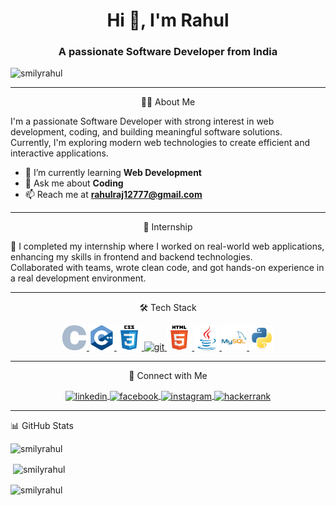 <h1 align="center">Hi 👋, I'm Rahul</h1>
<h3 align="center">A passionate Software Developer from India</h3>



<p align="left"> 
  <img src="https://komarev.com/ghpvc/?username=smilyrahul&label=Profile%20views&color=0e75b6&style=flat" alt="smilyrahul" /> 
</p>

---

<p align="center" > 🙋‍♂️ About Me</p>

I'm a passionate Software Developer with strong interest in web development, coding, and building meaningful software solutions.  
Currently, I'm exploring modern web technologies to create efficient and interactive applications.

- 🌱 I’m currently learning **Web Development**
- 💬 Ask me about **Coding**
- 📫 Reach me at **rahulraj12777@gmail.com**

---

<p align="center"> 💼 Internship</p>

💼 I completed my internship where I worked on real-world web applications, enhancing my skills in frontend and backend technologies.  
Collaborated with teams, wrote clean code, and got hands-on experience in a real development environment.

---

<p align="center"> 🛠️ Tech Stack </p>

<p align="center">
  <a href="https://www.cprogramming.com/" target="_blank" rel="noreferrer"> 
    <img src="https://raw.githubusercontent.com/devicons/devicon/master/icons/c/c-original.svg" alt="c" width="40" height="40"/> 
  </a> 
  <a href="https://www.w3schools.com/cpp/" target="_blank" rel="noreferrer"> 
    <img src="https://raw.githubusercontent.com/devicons/devicon/master/icons/cplusplus/cplusplus-original.svg" alt="cplusplus" width="40" height="40"/> 
  </a> 
  <a href="https://www.w3schools.com/css/" target="_blank" rel="noreferrer"> 
    <img src="https://raw.githubusercontent.com/devicons/devicon/master/icons/css3/css3-original-wordmark.svg" alt="css3" width="40" height="40"/> 
  </a> 
  <a href="https://git-scm.com/" target="_blank" rel="noreferrer"> 
    <img src="https://www.vectorlogo.zone/logos/git-scm/git-scm-icon.svg" alt="git" width="40" height="40"/> 
  </a> 
  <a href="https://www.w3.org/html/" target="_blank" rel="noreferrer"> 
    <img src="https://raw.githubusercontent.com/devicons/devicon/master/icons/html5/html5-original-wordmark.svg" alt="html5" width="40" height="40"/> 
  </a> 
  <a href="https://www.java.com" target="_blank" rel="noreferrer"> 
    <img src="https://raw.githubusercontent.com/devicons/devicon/master/icons/java/java-original.svg" alt="java" width="40" height="40"/> 
  </a> 
  <a href="https://www.mysql.com/" target="_blank" rel="noreferrer"> 
    <img src="https://raw.githubusercontent.com/devicons/devicon/master/icons/mysql/mysql-original-wordmark.svg" alt="mysql" width="40" height="40"/> 
  </a> 
  <a href="https://www.python.org" target="_blank" rel="noreferrer"> 
    <img src="https://raw.githubusercontent.com/devicons/devicon/master/icons/python/python-original.svg" alt="python" width="40" height="40"/> 
  </a> 
</p>

---

<p align="center"> 🔗 Connect with Me</p>

<p align="center">
  <a href="https://www.linkedin.com/in/rahulsah10/" target="blank">
    <img align="center" src="https://raw.githubusercontent.com/rahuldkjain/github-profile-readme-generator/master/src/images/icons/Social/linked-in-alt.svg" alt="linkedin" height="30" width="40" />
  </a>
  <a href="https://fb.com/rahul raj" target="blank">
    <img align="center" src="https://raw.githubusercontent.com/rahuldkjain/github-profile-readme-generator/master/src/images/icons/Social/facebook.svg" alt="facebook" height="30" width="40" />
  </a>
  <a href="https://www.instagram.com/__smily___rahul/" target="blank">
    <img align="center" src="https://raw.githubusercontent.com/rahuldkjain/github-profile-readme-generator/master/src/images/icons/Social/instagram.svg" alt="instagram" height="30" width="40" />
  </a>
  <a href="https://www.hackerrank.com/profile/rahulraj12777" target="blank">
    <img align="center" src="https://raw.githubusercontent.com/rahuldkjain/github-profile-readme-generator/master/src/images/icons/Social/hackerrank.svg" alt="hackerrank" height="30" width="40" />
  </a>
</p>

---

<p align="left" display= "display flex"> 📊 GitHub Stats</p>

<p><img align="leftr" src="https://github-readme-stats.vercel.app/api/top-langs?username=smilyrahul&show_icons=true&locale=en&layout=compact" alt="smilyrahul" /></p>

<p>&nbsp;<img align="center" src="https://github-readme-stats.vercel.app/api?username=smilyrahul&show_icons=true&locale=en" alt="smilyrahul" /></p>

<p><img align="center" src="https://github-readme-streak-stats.herokuapp.com/?user=smilyrahul&" alt="smilyrahul" /></p>
